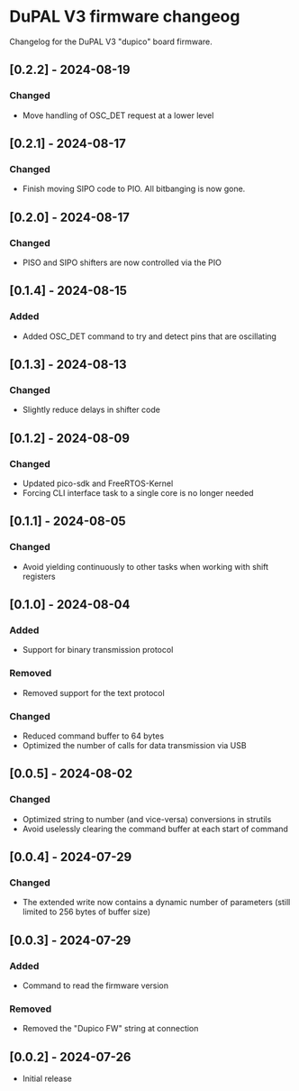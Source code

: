 # DuPAL V3 firmware changeog
Changelog for the DuPAL V3 "dupico" board firmware.

## [0.2.2] - 2024-08-19
### Changed
- Move handling of OSC_DET request at a lower level

## [0.2.1] - 2024-08-17
### Changed
- Finish moving SIPO code to PIO. All bitbanging is now gone.

## [0.2.0] - 2024-08-17
### Changed
- PISO and SIPO shifters are now controlled via the PIO

## [0.1.4] - 2024-08-15
### Added
- Added OSC_DET command to try and detect pins that are oscillating

## [0.1.3] - 2024-08-13
### Changed
- Slightly reduce delays in shifter code

## [0.1.2] - 2024-08-09
### Changed
- Updated pico-sdk and FreeRTOS-Kernel
- Forcing CLI interface task to a single core is no longer needed

## [0.1.1] - 2024-08-05
### Changed
- Avoid yielding continuously to other tasks when working with shift registers

## [0.1.0] - 2024-08-04
### Added
- Support for binary transmission protocol

### Removed
- Removed support for the text protocol

### Changed
- Reduced command buffer to 64 bytes
- Optimized the number of calls for data transmission via USB

## [0.0.5] - 2024-08-02
### Changed
- Optimized string to number (and vice-versa) conversions in strutils
- Avoid uselessly clearing the command buffer at each start of command

## [0.0.4] - 2024-07-29
### Changed
- The extended write now contains a dynamic number of parameters (still limited to 256 bytes of buffer size)

## [0.0.3] - 2024-07-29
### Added
- Command to read the firmware version

### Removed
- Removed the "Dupico FW" string at connection

## [0.0.2] - 2024-07-26

- Initial release